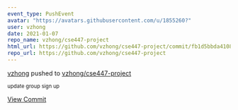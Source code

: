 ```yaml
---
event_type: PushEvent
avatar: "https://avatars.githubusercontent.com/u/1855260?"
user: vzhong
date: 2021-01-07
repo_name: vzhong/cse447-project
html_url: https://github.com/vzhong/cse447-project/commit/fb1d5bbda4108d4d50b816bc23e4d3411bf6ef07
repo_url: https://github.com/vzhong/cse447-project
---
```


<a href='https://github.com/vzhong' target='_blank'>vzhong</a> pushed to <a href='https://github.com/vzhong/cse447-project' target='_blank'>vzhong/cse447-project</a>

<small>update group sign up</small>

<a href='https://github.com/vzhong/cse447-project/commit/fb1d5bbda4108d4d50b816bc23e4d3411bf6ef07' target='_blank'>View Commit</a>